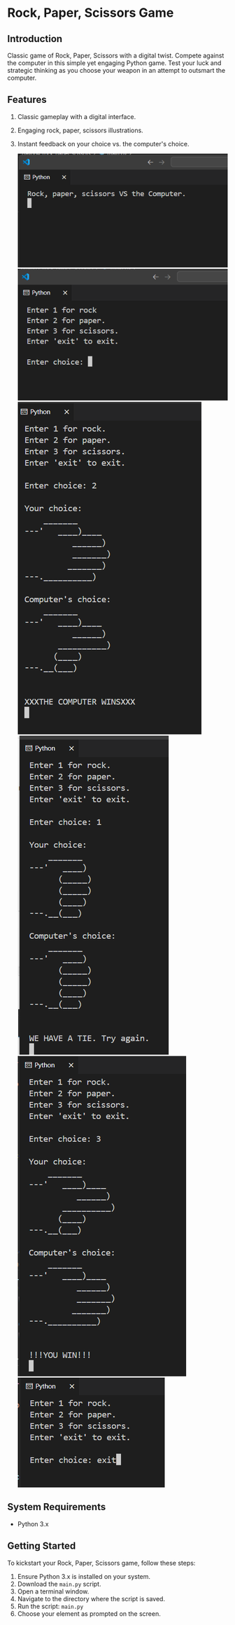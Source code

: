 # Rock, Paper, Scissors Game

## Introduction
Classic game of Rock, Paper, Scissors with a digital twist. Compete against the computer in this simple yet engaging Python game. Test your luck and strategic thinking as you choose your weapon in an attempt to outsmart the computer.

## Features
1. Classic gameplay with a digital interface.
2. Engaging rock, paper, scissors illustrations.
3. Instant feedback on your choice vs. the computer's choice.
   
   ![welcome message](./images/welcome_screen.png)
   ![user choosing option](./images/user_selection.png)
   ![paper vs scissors](./images/paper_vs_scissors.png)
   ![rock vs rock](./images/rock_vs_rock.png)
   ![scissors vs paper](./images/scissors_vs_paper.png)
   ![exit](./images/exit.png)

## System Requirements
- Python 3.x

## Getting Started
To kickstart your Rock, Paper, Scissors game, follow these steps:
1. Ensure Python 3.x is installed on your system.
2. Download the `main.py` script.
3. Open a terminal window.
4. Navigate to the directory where the script is saved.
5. Run the script: `main.py`
6. Choose your element as prompted on the screen.